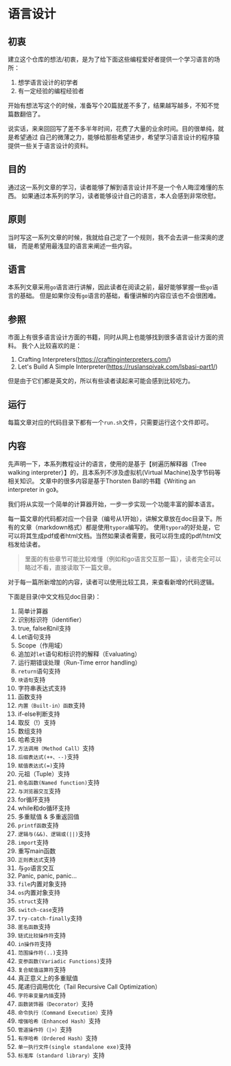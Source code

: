 # 语言设计

## 初衷
建立这个仓库的想法/初衷，是为了给下面这些编程爱好者提供一个学习语言的场所：
1. 想学语言设计的初学者
2. 有一定经验的编程经验者

开始有想法写这个的时候，准备写个20篇就差不多了，结果越写越多，不知不觉篇数翻倍了。

说实话，来来回回写了差不多半年时间，花费了大量的业余时间。目的很单纯，就是希望通过
自己的微薄之力，能够给那些希望进步，希望学习语言设计的程序猿提供一些关于语言设计的资料。

## 目的
通过这一系列文章的学习，读者能够了解到语言设计并不是一个令人晦涩难懂的东西。
如果通过本系列的学习，读者能够设计自己的语言，本人会感到非常欣慰。

## 原则
当时写这一系列文章的时候，我就给自己定了一个规则，我不会去讲一些深奥的逻辑，
而是希望用最浅显的语言来阐述一些内容。

## 语言
本系列文章采用`go`语言进行讲解，因此读者在阅读之前，最好能够掌握一些`go`语言的基础。
但是如果你没有`go`语言的基础，看懂讲解的内容应该也不会很困难。

## 参照
市面上有很多语言设计方面的书籍，同时从网上也能够找到很多语言设计方面的资料。
我个人比较喜欢的是：
1. Crafting Interpreters(https://craftinginterpreters.com/)
2. Let's Build A Simple Interpreter(https://ruslanspivak.com/lsbasi-part1/)

但是由于它们都是英文的，所以有些读者读起来可能会感到比较吃力。

## 运行
每篇文章对应的代码目录下都有一个`run.sh`文件，只需要运行这个文件即可。

## 内容
先声明一下，本系列教程设计的语言，使用的是基于【树遍历解释器（Tree walking interpreter）】的，且本系列不涉及虚拟机(Virtual Machine)及字节码等相关知识。
文章中的很多内容是基于Thorsten Ball的书籍《Writing an interpreter in go》。

我们将从实现一个简单的计算器开始，一步一步实现一个功能丰富的脚本语言。

每一篇文章的代码都对应一个目录（编号从1开始），讲解文章放在doc目录下。所有的文章（markdown格式）都是使用`typora`编写的。
使用`typora`的好处是，它可以将其生成pdf或者html文档。当然如果读者需要，我可以将生成的pdf/html文档发给读者。

> 里面的有些章节可能比较难懂（例如和go语言交互那一篇），读者完全可以略过不看，直接读取下一篇文章。

对于每一篇所新增加的内容，读者可以使用比较工具，来查看新增的代码逻辑。

下面是目录(中文文档见doc目录)：

1. 简单计算器
2. 识别标识符（identifier）
3. true, false和nil支持
4. Let语句支持
5. Scope（作用域）
6. 追加对`let`语句和标识符的解释（Evaluating）
7. 运行期错误处理（Run-Time error handling）
8. `return`语句支持
9. `块语句`支持
10. 字符串表达式支持
11. 函数支持
12. `内置（Built-in）函数`支持
13. if-else判断支持
14. 取反（!）支持
15. 数组支持
16. 哈希支持
17. `方法调用（Method Call）`支持
18. `后缀表达式(++、--)`支持
19. `赋值表达式(=)`支持
20. 元祖（Tuple）支持
21. `命名函数(Named function)`支持
22. `与浏览器交互`支持
23. for循环支持
24. while和do循环支持
25. 多重赋值 & 多重返回值
26. `printf函数`支持
27. `逻辑与(&&)、逻辑或(||)`支持
28. `import`支持
29. 重写main函数
30. `正则表达式`支持
31. 与`go`语言交互
32. Panic, panic, panic...
33. `file`内置对象支持
34. `os`内置对象支持
35. `struct`支持
36. `switch-case`支持
37. `try-catch-finally`支持
38. `匿名函数`支持
39. `链式比较操作符`支持
40. `in操作符`支持
41. `范围操作符(..)`支持
42. `变参函数(Variadic Functions)`支持
43. `复合赋值运算符`支持
44. 真正意义上的多重赋值
45. 尾递归调用优化（Tail Recursive Call Optimization）
46. `字符串变量内插`支持
47. `函数装饰器（Decorator）`支持
48. `命令执行（Command Execution）`支持
49. `增强哈希（Enhanced Hash）`支持
50. `管道操作符（|>）`支持
51. `有序哈希（Ordered Hash）`支持
52. `单一执行文件(single standalone exe)`支持
53. `标准库（standard library）`支持
